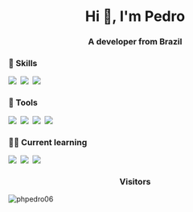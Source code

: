 <h1 align="center">Hi 👋, I'm Pedro</h1>
<h3 align="center">A developer from Brazil</h3>

### 📕 Skills

<img src="https://img.shields.io/badge/HTML5-111111?style=for-the-badge&logo=html&logoColor=0D1117">&nbsp;
<img src="https://img.shields.io/badge/CSS3-111111?style=for-the-badge&logo=css3&logoColor=0066FF">&nbsp;
<img src="https://img.shields.io/badge/Javascript-111111?style=for-the-badge&logo=javascript&logoColor=F58442">&nbsp;

### 🔨 Tools

<img src="https://img.shields.io/badge/Photoshop-111111?style=for-the-badge&logo=Adobe%20Photoshop&logoColor=0066FF">&nbsp;
<img src="https://img.shields.io/badge/Visual%20Studio%20Code-111111?style=for-the-badge&logo=visual%20studio%20code&logoColor=0066FF">&nbsp;
<img src="https://img.shields.io/badge/Git-111111?style=for-the-badge&logo=git&logoColor=0D1117">&nbsp;
<img src="https://img.shields.io/badge/Github-111111?style=for-the-badge&logo=github&logoColor=FFFFFF">&nbsp;

### 👨‍💻 Current learning

<img src="https://img.shields.io/badge/TypeScript-111111?style=for-the-badge&logo=typescript&logoColor=1793EB">&nbsp;
<img src="https://img.shields.io/badge/React-111111?style=for-the-badge&logo=react&logoColor=17EBE4">&nbsp;
<img src="https://img.shields.io/badge/SQL-111111?style=for-the-badge&logo=mysql&logoColor=FFFFFF">&nbsp;

<h3 align="center">Visitors</h3>
<p align="left"> <img src="https://komarev.com/ghpvc/?username=phpedro06&label=Profile%20views&color=0e75b6&style=flat" alt="phpedro06" /></p>
